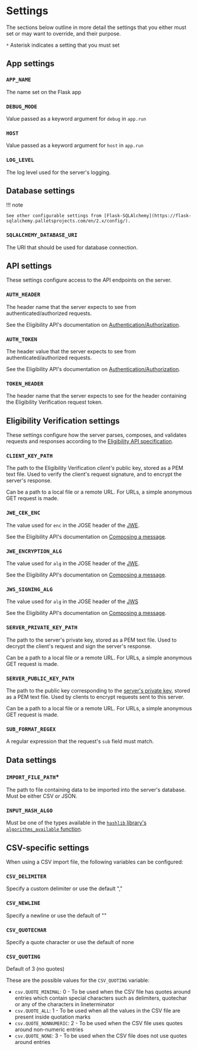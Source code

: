 # Settings

The sections below outline in more detail the settings that you either must set or may want to override, and their purpose.

`*` Asterisk indicates a setting that you must set

## App settings

### `APP_NAME`

The name set on the Flask app

### `DEBUG_MODE`

Value passed as a keyword argument for `debug` in `app.run`

### `HOST`

Value passed as a keyword argument for `host` in `app.run`

### `LOG_LEVEL`

The log level used for the server's logging.

## Database settings

!!! note

    See other configurable settings from [Flask-SQLAlchemy](https://flask-sqlalchemy.palletsprojects.com/en/2.x/config/).

### `SQLALCHEMY_DATABASE_URI`

The URI that should be used for database connection.

## API settings

These settings configure access to the API endpoints on the server.

### `AUTH_HEADER`

The header name that the server expects to see from authenticated/authorized requests.

See the Eligibility API's documentation on [Authentication/Authorization](https://docs.calitp.org/eligibility-api/specification/#authenticationauthorization).

### `AUTH_TOKEN`

The header value that the server expects to see from authenticated/authorized requests.

See the Eligibility API's documentation on [Authentication/Authorization](https://docs.calitp.org/eligibility-api/specification/#authenticationauthorization).

### `TOKEN_HEADER`

The header name that the server expects to see for the header containing the Eligibility Verification request token.

## Eligibility Verification settings

These settings configure how the server parses, composes, and validates requests and responses according to the [Eligibility API specification](https://docs.calitp.org/eligibility-api/specification/).

### `CLIENT_KEY_PATH`

The path to the Eligibility Verification _client's_ public key, stored as a PEM text file. Used to verify the client's request signature, and to encrypt the server's response.

Can be a path to a local file or a remote URL. For URLs, a simple anonymous GET request is made.

### `JWE_CEK_ENC`

The value used for `enc` in the JOSE header of the [JWE](https://jwcrypto.readthedocs.io/en/latest/jwe.html).

See the Eligibility API's documentation on [Composing a message](https://docs.calitp.org/eligibility-api/specification/#composing-a-message).

### `JWE_ENCRYPTION_ALG`

The value used for `alg` in the JOSE header of the [JWE](https://jwcrypto.readthedocs.io/en/latest/jwe.html).

See the Eligibility API's documentation on [Composing a message](https://docs.calitp.org/eligibility-api/specification/#composing-a-message).

### `JWS_SIGNING_ALG`

The value used for `alg` in the JOSE header of the [JWS](https://jwcrypto.readthedocs.io/en/latest/jwt.html#jwcrypto.jwt.JWT.make_signed_token)

See the Eligibility API's documentation on [Composing a message](https://docs.calitp.org/eligibility-api/specification/#composing-a-message).

### `SERVER_PRIVATE_KEY_PATH`

The path to the server's private key, stored as a PEM text file. Used to decrypt the client's request and sign the server's response.

Can be a path to a local file or a remote URL. For URLs, a simple anonymous GET request is made.

### `SERVER_PUBLIC_KEY_PATH`

The path to the public key corresponding to the [server's private key](#server_private_key_path), stored as a PEM text file. Used by clients to encrypt
requests sent to this server.

Can be a path to a local file or a remote URL. For URLs, a simple anonymous GET request is made.

### `SUB_FORMAT_REGEX`

A regular expression that the request's `sub` field must match.

## Data settings

### `IMPORT_FILE_PATH`\*

The path to file containing data to be imported into the server's database. Must be either CSV or JSON.

### `INPUT_HASH_ALGO`

Must be one of the types available in the [`hashlib` library's `algorithms_available` function](https://docs.python.org/3/library/hashlib.html#hashlib.algorithms_available).

## CSV-specific settings

When using a CSV import file, the following variables can be configured:

### `CSV_DELIMITER`

Specify a custom delimiter or use the default ","

### `CSV_NEWLINE`

Specify a newline or use the default of ""

### `CSV_QUOTECHAR`

Specify a quote character or use the default of none

### `CSV_QUOTING`

Default of 3 (no quotes)

These are the possible values for the `CSV_QUOTING` variable:

- `csv.QUOTE_MINIMAL`: 0 - To be used when the CSV file has quotes around entries which contain special characters such as delimiters, quotechar or any of the characters in lineterminator
- `csv.QUOTE_ALL`: 1 - To be used when all the values in the CSV file are present inside quotation marks
- `csv.QUOTE_NONNUMERIC`: 2 - To be used when the CSV file uses quotes around non-numeric entries
- `csv.QUOTE_NONE`: 3 - To be used when the CSV file does not use quotes around entries
